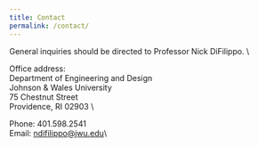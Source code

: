```yaml
---
title: Contact
permalink: /contact/
---
```


General inquiries should be directed to Professor Nick DiFilippo. \

Office address:\
Department of Engineering and Design\
Johnson & Wales University \
75 Chestnut Street \
Providence, RI 02903 \

Phone: 401.598.2541\
Email: ndifilippo@jwu.edu\

